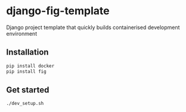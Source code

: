 # django-fig-template
Django project template that quickly builds containerised development environment

## Installation
```bash
pip install docker
pip install fig
```

## Get started
```bash
./dev_setup.sh
```
